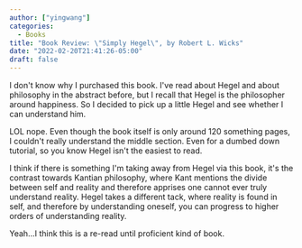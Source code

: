 ```yaml
---
author: ["yingwang"]
categories:
  - Books
title: "Book Review: \"Simply Hegel\", by Robert L. Wicks"
date: "2022-02-20T21:41:26-05:00"
draft: false
---
```


I don't know why I purchased this book. I've read about Hegel and about
philosophy in the abstract before, but I recall that Hegel is the philosopher
around happiness. So I decided to pick up a little Hegel and see whether I can
understand him.

LOL nope. Even though the book itself is only around 120 something pages, I
couldn't really understand the middle section. Even for a dumbed down tutorial,
so you know Hegel isn't the easiest to read.

I think if there is something I'm taking away from Hegel via this book, it's the
contrast towards Kantian philosophy, where Kant mentions the divide between self
and reality and therefore apprises one cannot ever truly understand reality.
Hegel takes a different tack, where reality is found in self, and therefore by
understanding oneself, you can progress to higher orders of understanding
reality.

Yeah...I think this is a re-read until proficient kind of book.
